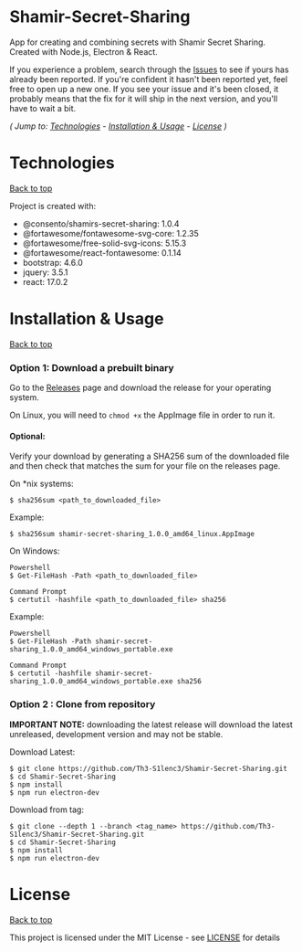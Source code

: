 # Shamir-Secret-Sharing

App for creating and combining secrets with Shamir Secret Sharing.
Created with Node.js, Electron & React.

If you experience a problem, search through the [Issues](https://github.com/Th3-S1lenc3/Shamir-Secret-Sharing/issues) to see if yours has already been reported. If you're confident it hasn't been reported yet, feel free to open up a new one. If you see your issue and it's been closed, it probably means that the fix for it will ship in the next version, and you'll have to wait a bit.

*( Jump to: [Technologies](#technologies) - [Installation & Usage](#installation&usage) - [License](#license) )*

# Technologies
[Back to top](#shamir-secret-sharing)

Project is created with:

  - @consento/shamirs-secret-sharing: 1.0.4
  - @fortawesome/fontawesome-svg-core: 1.2.35
  - @fortawesome/free-solid-svg-icons: 5.15.3
  - @fortawesome/react-fontawesome: 0.1.14
  - bootstrap: 4.6.0
  - jquery: 3.5.1
  - react: 17.0.2

# Installation & Usage
[Back to top](#shamir-secret-sharing)

### Option 1: Download a prebuilt binary

Go to the [Releases](https://github.com/Th3-S1lenc3/Shamir-Secret-Sharing/releases) page and download the release for your operating system.

On Linux, you will need to `chmod +x` the AppImage file in order to run it.

#### Optional:
Verify your download by generating a SHA256 sum of the downloaded file and then check that matches the sum for your file on the releases page.

On *nix systems:
```
$ sha256sum <path_to_downloaded_file>
```
Example:
```
$ sha256sum shamir-secret-sharing_1.0.0_amd64_linux.AppImage
```

On Windows:
```
Powershell
$ Get-FileHash -Path <path_to_downloaded_file>

Command Prompt
$ certutil -hashfile <path_to_downloaded_file> sha256
```
Example:
```
Powershell
$ Get-FileHash -Path shamir-secret-sharing_1.0.0_amd64_windows_portable.exe

Command Prompt
$ certutil -hashfile shamir-secret-sharing_1.0.0_amd64_windows_portable.exe sha256
```

### Option 2 : Clone from repository
**IMPORTANT NOTE:** downloading the latest release will download the latest unreleased, development version and may not be stable.

Download Latest:
```
$ git clone https://github.com/Th3-S1lenc3/Shamir-Secret-Sharing.git
$ cd Shamir-Secret-Sharing
$ npm install
$ npm run electron-dev
```
Download from tag:
```
$ git clone --depth 1 --branch <tag_name> https://github.com/Th3-S1lenc3/Shamir-Secret-Sharing.git
$ cd Shamir-Secret-Sharing
$ npm install
$ npm run electron-dev
```

# License
[Back to top](#shamir-secret-sharing)

This project is licensed under the MIT License - see [LICENSE](LICENSE) for details
